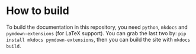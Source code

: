 # How to build
To build the documentation in this repository, you need `python`, `mkdocs` and `pymdown-extensions` (for LaTeX support).
You can grab the last two by: `pip install mkdocs pymdown-extensions`, then you can build the site with `mkdocs build`.
